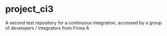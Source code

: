 # project_ci3
A second test repository for a continuous integration, accessed by a group of developers / integrators from Firma A
